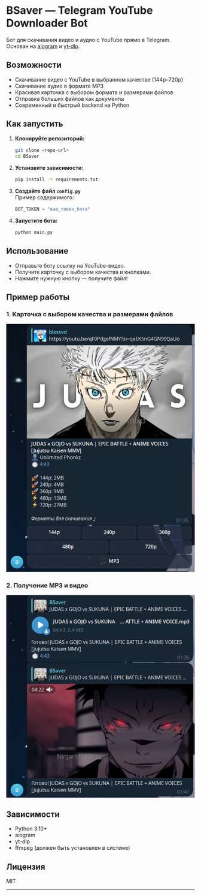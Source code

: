 # BSaver — Telegram YouTube Downloader Bot

Бот для скачивания видео и аудио с YouTube прямо в Telegram.  
Основан на [aiogram](https://github.com/aiogram/aiogram) и [yt-dlp](https://github.com/yt-dlp/yt-dlp).

## Возможности

- Скачивание видео с YouTube в выбранном качестве (144p–720p)
- Скачивание аудио в формате MP3
- Красивая карточка с выбором формата и размерами файлов
- Отправка больших файлов как документы
- Современный и быстрый backend на Python

## Как запустить

1. **Клонируйте репозиторий:**
   ```bash
   git clone <repo-url>
   cd BSaver
   ```

2. **Установите зависимости:**
   ```bash
   pip install -r requirements.txt
   ```

3. **Создайте файл `config.py`**  
   Пример содержимого:
   ```python
   BOT_TOKEN = "ваш_токен_бота"
   ```

4. **Запустите бота:**
   ```bash
   python main.py
   ```

## Использование

- Отправьте боту ссылку на YouTube-видео.
- Получите карточку с выбором качества и кнопками.
- Нажмите нужную кнопку — получите файл!

## Пример работы

### 1. Карточка с выбором качества и размерами файлов

![card](./screenshots/card.png)

### 2. Получение MP3 и видео

![result](./screenshots/result.png)

## Зависимости

- Python 3.10+
- aiogram
- yt-dlp
- ffmpeg (должен быть установлен в системе)

## Лицензия

MIT

---